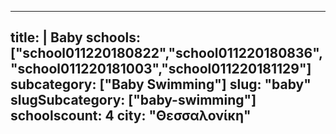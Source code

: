 
---
title: |
   Baby
schools: ["school011220180822","school011220180836","school011220181003","school011220181129"]
subcategory: ["Baby Swimming"]
slug: "baby"
slugSubcategory: ["baby-swimming"]
schoolscount: 4
city: "Θεσσαλονίκη"
---


